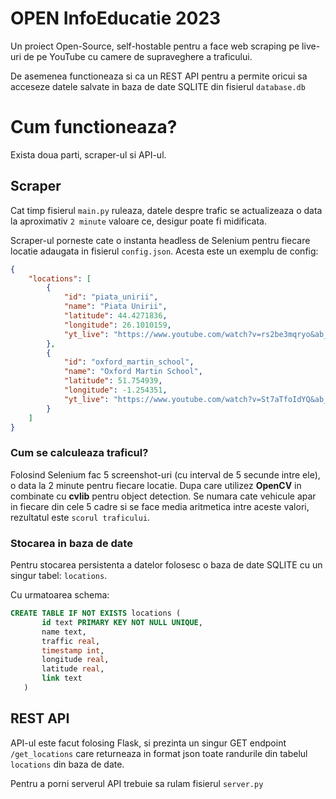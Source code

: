 # OPEN InfoEducatie 2023

Un proiect Open-Source, self-hostable pentru a face web scraping pe live-uri de pe YouTube cu camere de supraveghere a traficului.

De asemenea functioneaza si ca un REST API pentru a permite oricui sa acceseze datele salvate in baza de date SQLITE din fisierul `database.db`

# Cum functioneaza?

Exista doua parti, scraper-ul si API-ul.

## Scraper

Cat timp fisierul `main.py` ruleaza, datele despre trafic se actualizeaza o data la aproximativ `2 minute` valoare ce, desigur poate fi midificata.

Scraper-ul porneste cate o instanta headless de Selenium pentru fiecare locatie adaugata in fisierul `config.json`. Acesta este un exemplu de config:

```json
{
    "locations": [
        {
            "id": "piata_unirii",
            "name": "Piata Unirii",
            "latitude": 44.4271836,
            "longitude": 26.1010159,
            "yt_live": "https://www.youtube.com/watch?v=rs2be3mqryo&ab_channel=ULTRAVISIONCONSULT"
        },
        {
            "id": "oxford_martin_school",
            "name": "Oxford Martin School",
            "latitude": 51.754939,
            "longitude": -1.254351,
            "yt_live": "https://www.youtube.com/watch?v=St7aTfoIdYQ&ab_channel=OxfordMartinSchool"
        }
    ]
}
```

### Cum se calculeaza traficul?

Folosind Selenium fac 5 screenshot-uri (cu interval de 5 secunde intre ele), o data la 2 minute pentru fiecare locatie. Dupa care utilizez **OpenCV** in combinate cu **cvlib** pentru object detection. Se numara cate vehicule apar in fiecare din cele 5 cadre si se face media aritmetica intre aceste valori, rezultatul este `scorul traficului`.

### Stocarea in baza de date

Pentru stocarea persistenta a datelor folosesc o baza de date SQLITE cu un singur tabel: `locations`.

Cu urmatoarea schema:

```SQL
CREATE TABLE IF NOT EXISTS locations (
       id text PRIMARY KEY NOT NULL UNIQUE,
       name text,
       traffic real,
       timestamp int,
       longitude real,
       latitude real,
       link text
   )
```

## REST API

API-ul este facut folosing Flask, si prezinta un singur GET endpoint `/get_locations` care returneaza in format json toate randurile din tabelul `locations` din baza de date.

Pentru a porni serverul API trebuie sa rulam fisierul `server.py`
